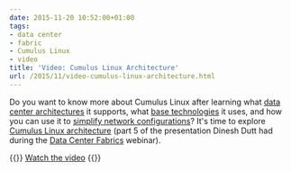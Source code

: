 ```yaml
---
date: 2015-11-20 10:52:00+01:00
tags:
- data center
- fabric
- Cumulus Linux
- video
title: 'Video: Cumulus Linux Architecture'
url: /2015/11/video-cumulus-linux-architecture.html
---
```

Do you want to know more about Cumulus Linux after learning what [data center architectures](https://my.ipspace.net/bin/get/DCFabric/M81%20-%20Cumulus%20Linux%20Data%20Center%20Architectures.mp4) it supports, what [base technologies](https://my.ipspace.net/bin/get/DCFabric/M82%20-%20Cumulus%20Linux%20Base%20Technologies.mp4) it uses, and how you can use it to [simplify network configurations](https://my.ipspace.net/bin/get/DCFabric/M83%20-%20Simplify%20Network%20Configuration%20with%20Cumulus%20Linux.mp4)? It's time to explore [Cumulus Linux architecture](https://my.ipspace.net/bin/get/DCFabric/M85%20-%20Cumulus%20Linux%20Architecture%20and%20Release%20Details.mp4) (part 5 of the presentation Dinesh Dutt had during the [Data Center Fabrics](http://www.ipspace.net/Data_Center_Fabrics) webinar).

{{<jump>}}
[Watch the video](https://my.ipspace.net/bin/get/DCFabric/M85%20-%20Cumulus%20Linux%20Architecture%20and%20Release%20Details.mp4)
{{</jump>}}
